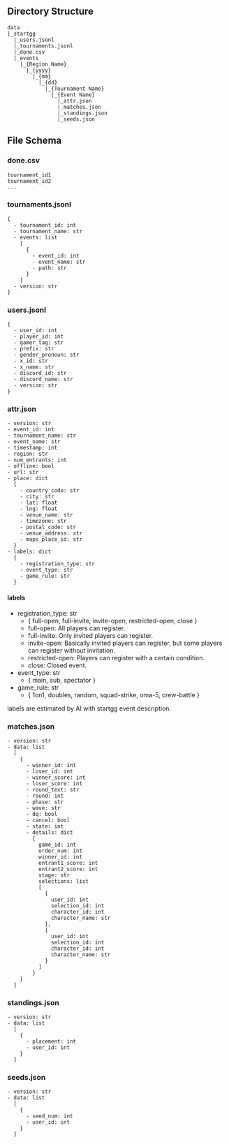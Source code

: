 ## Directory Structure

```
data
|_startgg
  |_users.jsonl
  |_tournaments.jsonl
  |_done.csv
  |_events
    |_{Region Name}
      |_{yyyy}
        |_{mm}
          |_{dd}
            |_{Tournament Name}
              |_{Event Name}
                |_attr.json
                |_matches.json
                |_standings.json
                |_seeds.json
```

## File Schema

### done.csv

```
tournament_id1
tournament_id2
...
```

### tournaments.jsonl

```
{
  - tournament_id: int
  - tournament_name: str
  - events: list
    [
      {
        - event_id: int
        - event_name: str
        - path: str
      }
    ]
  - version: str
}
```

### users.jsonl

```
{
  - user_id: int
  - player_id: int
  - gamer_tag: str
  - prefix: str
  - gender_pronoun: str
  - x_id: str
  - x_name: str
  - discord_id: str
  - discord_name: str
  - version: str
}
```

### attr.json

```
- version: str
- event_id: int
- tournament_name: str
- event_name: str
- timestamp: int
- region: str
- num_entrants: int
- offline: bool
- url: str
- place: dict
  {
    - country_code: str
    - city: str
    - lat: float
    - lng: float
    - venue_name: str
    - timezone: str
    - postal_code: str
    - venue_address: str
    - maps_place_id: str
  }
- labels: dict
  {
    - registration_type: str
    - event_type: str
    - game_rule: str
  }
```

#### labels

- registration_type: str
  - { full-open, full-invite, invite-open, restricted-open, close }
  - full-open: All players can register.
  - full-invite: Only invited players can register.
  - invite-open: Basically invited players can register, but some players can register without invitation.
  - restricted-open: Players can register with a certain condition.
  - close: Closed event.
- event_type: str
  - { main, sub, spectator }
- game_rule: str
  - { 1on1, doubles, random, squad-strike, oma-5, crew-battle }

labels are estimated by AI with startgg event description.

### matches.json

```
- version: str
- data: list
  [
    {
      - winner_id: int
      - loser_id: int
      - winner_score: int
      - loser_score: int
      - round_text: str
      - round: int
      - phase: str
      - wave: str
      - dq: bool
      - cancel: bool
      - state: int
      - details: dict
        {
          game_id: int
          order_num: int
          winner_id: int
          entrant1_score: int
          entrant2_score: int
          stage: str
          selections: list
          [
            {
              user_id: int
              selection_id: int
              character_id: int
              character_name: str
            },
            {
              user_id: int
              selection_id: int
              character_id: int
              character_name: str
            }
          ]
        }
    }
  ]
```

### standings.json

```
- version: str
- data: list
  [
    {
      - placement: int
      - user_id: int
    }
  ]
```

### seeds.json

```
- version: str
- data: list
  [
    {
      - seed_num: int
      - user_id: int
    }
  ]
```
